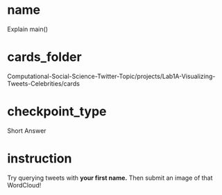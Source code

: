 # name

Explain main()
 
# cards_folder

Computational-Social-Science-Twitter-Topic/projects/Lab1A-Visualizing-Tweets-Celebrities/cards

# checkpoint_type

Short Answer

# instruction

Try querying tweets with **your first name.** Then submit an image of that WordCloud!